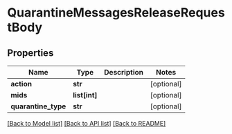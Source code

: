 # QuarantineMessagesReleaseRequestBody

## Properties
Name | Type | Description | Notes
------------ | ------------- | ------------- | -------------
**action** | **str** |  | [optional] 
**mids** | **list[int]** |  | [optional] 
**quarantine_type** | **str** |  | [optional] 

[[Back to Model list]](../README.md#documentation-for-models) [[Back to API list]](../README.md#documentation-for-api-endpoints) [[Back to README]](../README.md)

